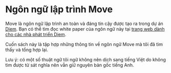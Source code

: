# Ngôn ngữ lập trình Move

Move là ngôn ngữ lập trình an toàn và đáng tin cậy được tạo ra trong dự án [Diem](https://diem.com). Bạn có thể tìm đọc white paper của ngôn ngữ này tại [trang web dành cho các nhà phát triển Diem](https://diem-developers-components.netlify.app/papers/diem-move-a-language-with-programmable-resources/2020-05-26.pdf).

Cuốn sách này là tập hợp những thông tin về ngôn ngữ Move mà tôi đã tìm thấy và tổng hợp lại.

Lưu ý: có một số thuật ngữ tôi ngữ không nên dịch sang tiếng Việt do không tìm được từ sát nghĩa nên vẫn giữ nguyên bản gốc tiếng Anh.